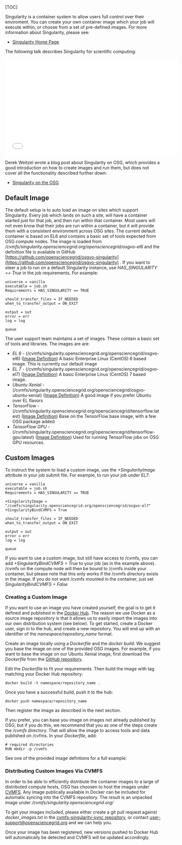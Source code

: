 [title]: - "Singularity Containers"

[TOC]


Singularity is a container system to allow users full control over their enviroment. You
can create your own container image which your job will execute within, or choose from
a set of pre-defined images. For more information about Singularity, please see:

 * [Singularity Home Page](http://singularity.lbl.gov/)


The following talk describes Singularity for scientific computing:

<iframe width="560" height="315" src="//www.youtube.com/embed/DA87Ba2dpNM" frameborder="0" allowfullscreen></iframe>


Derek Weitzel wrote a blog post about Singularity on OSG, which provides a good
introduction on how to create images and run them, but does not cover all the
functionality described further down:

  * [Singularity on the OSG](https://djw8605.github.io/2017/01/12/singularity-on-the-osg/)


## Default Image

The default setup is to auto load an image on sites which support Singularity. Every
job which lands on such a site, will have a container started just for that job, and
then run within that container. Most users will not even know that their jobs are run
within a container, but it will provide them with a consistent environment across
OSG sites. The current default container is based on EL6 and contains a basic
set of tools expected from OSG compute nodes. The image is loaded from
*/cvmfs/singularity.opensciencegrid.org/opensciencegrid/osgvo-el6* and the definition file
is available in GitHub
[https://github.com/opensciencegrid/osgvo-singularity](https://github.com/opensciencegrid/osgvo-singularity) .
If you want to steer a job to run on a default Singularity instance,
use *HAS_SINGULARITY == True* in the job requirements. For example:

    universe = vanilla
    executable = job.sh
    Requirements = HAS_SINGULARITY == TRUE

    should_transfer_files = IF_NEEDED
    when_to_transfer_output = ON_EXIT

    output = out
    error = err
    log = log

    queue

The user support team maintains a set of images. These contain a basic set of
tools and libraries. The images are are:

 * _EL 6_ - (/cvmfs/singularity.opensciencegrid.org/opensciencegrid/osgvo-el6)
   ([Image Definition](https://github.com/opensciencegrid/osgvo-el6))
   A basic Enterprise Linux (CentOS) 6 based image. This is currently our default
   image
 * _EL 7_ - (/cvmfs/singularity.opensciencegrid.org/opensciencegrid/osgvo-el7)
   ([Image Definition](https://github.com/opensciencegrid/osgvo-el7))
   A basic Enterprise Linux (CentOS) 7 based image.
 * _Ubuntu Xenial_ - (/cvmfs/singularity.opensciencegrid.org/opensciencegrid/osgvo-ubuntu-xenial)
   ([Image Definition](https://github.com/opensciencegrid/osgvo-ubuntu-xenial))
   A good image if you prefer Ubuntu over EL flavors
 * _TensorFlow_ -  (/cvmfs/singularity.opensciencegrid.org/opensciencegrid/tensorflow:latest)
   ([Image Definition](https://github.com/opensciencegrid/osgvo-tensorflow))
   Base on the TensorFlow base image, with a few OSG package added
 * _TensorFlow GPU_ - (/cvmfs/singularity.opensciencegrid.org/opensciencegrid/tensorflow-gpu\:latest)
   ([Image Definition](https://github.com/opensciencegrid/osgvo-tensorflow-gpu))
   Used for running TensorFlow jobs on OSG GPU resources.


## Custom Images

To instruct the system to load a custom image, use the *+SingularityImage* attribute in 
your job submit file. For example, to run your job under EL7:

    universe = vanilla
    executable = job.sh
    Requirements = HAS_SINGULARITY == TRUE

    +SingularityImage = "/cvmfs/singularity.opensciencegrid.org/opensciencegrid/osgvo-el7"
    +SingularityBindCVMFS = True

    should_transfer_files = IF_NEEDED
    when_to_transfer_output = ON_EXIT

    output = out
    error = err
    log = log

    queue

If you want to use a custom image, but still have access to /cvmfs, you can add
*+SingularityBindCVMFS = True* to your job (as in the example above). /cvmfs on
the compute node will then be bound to /cvmfs inside your container, but please
note that this only works if the /cvmfs directory exists in the image. If you do
not want /cvmfs mounted in the container, just set *SingularityBindCVMFS = False*


### Creating a Custom Image

If you want to use an image you have created yourself, the goal is to get it
defined and published in the [Docker Hub](https://hub.docker.com/). The reason
we use Docker as a source image repository is that it allows us to easily import
the images into our own distribution system (see below). To get started,
create a Docker user, sign in to the hub, and create a new repository. You will
end up with an identifier of the *namespace/repository_name* format.

Create an image locally using a *Dockerfile* and the *docker build*. We suggest
you base the image on one of the provided OSG images. For example, if you want
to base the image on our Ubuntu Xenial image, first download the *Dockerfile*
from the [GitHub repository](https://github.com/opensciencegrid/osgvo-ubuntu-xenial).

Edit the *Dockerfile* to fit your requirements. Then build the image with 
tag matching your Docker Hub repository:

    docker build -t namespace/repository_name .

Once you have a successful build, push it to the hub:

    docker push namespace/repository_name

Then register the image as described in the next section.

If you prefer, you can base you image on images not already published by OSG,
but if you do this, we recommend that you as one of the steps create the
*/cvmfs* directory. That will allow the image to access tools and data
published on /cvfms. In your *Dockerfile*, add:

    # required directories
    RUN mkdir -p /cvmfs

See one of the provided image defintions for a full example.


### Distributing Custom Images Via CVMFS

In order to be able to efficiently distribute the container images to a large
of distributed compute hosts, OSG has choosen to host the images under
[CVMFS](https://cernvm.cern.ch/portal/filesystem). Any image publically available in
Docker can be included for automatic syncing into the CVMFS repository. The
result is an unpacked image under */cvmfs/singularity.opensciencegrid.org/*

To get your images included, please either create a git pull request against
*docker_images.txt* in the
[cvmfs-singularity-sync repository](https://github.com/opensciencegrid/cvmfs-singularity-sync), 
or contact
[user-support@opensciencegrid.org](mailto:user-support@opensciencegrid.org)
and we can help you.

Once your image has been registered, new versions pushed to Docker Hub will
automatically be detected and CVMFS will be updated accordingly.


